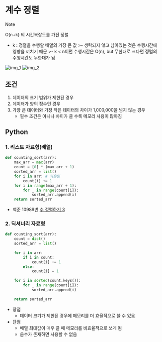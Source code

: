 # 계수 정렬
>[!NOTE]
>O(n+k) 의 시간복잡도를 가진 정렬
> - k : 정렬을 수행할 배열의 가장 큰 값
	>- 생략되지 않고 남아있는 것은 수행시간에 영향을 끼치기 때문
	>- k < n이면 수행시간은 O(n), but 무한대로 크다면 정렬의 수행시간도 무한대가 됨

![img_1](https://blog.kakaocdn.net/dn/c4EqE0/btrAgosZxFA/mIpj3vVr10IxZdcHjzE1eK/img.gif)
![img_2](https://blog.kakaocdn.net/dn/bpfD1o/btrAj4f19DO/5UoKbXM9ojZ3QHqsszKHK1/img.gif)
## 조건
1. 데이터의 크기 범위가 제한된 경우
2. 데이터가 양의 정수인 경우
3. 가장 큰 데이터와 가장 작은 데이터의 차이가 1,000,000을 넘지 않는 경우
	- 필수 조건은 아니나 차이가 클 수록 메모리 사용이 많아짐
## Python
### 1. 리스트 자료형(배열)
```python
def counting_sort(arr):
	max_arr = max(arr)
	count = [0] * (max_arr + 1)
	sorted_arr = list()
	for i in arr: # 카운팅
		count[i] += 1
	for i in range(max_arr + 1): 
		for _ in range(count[i]): 
			sorted_arr.append(i) 
	return sorted_arr
```
- 백준 10989번 [수 정렬하기 3](https://www.acmicpc.net/problem/10989)
### 2. 딕셔너리 자료형
```python
def counting_sort(arr):
	count = dict() 
	sorted_arr = list() 
	
	for i in arr: 
		if i in count: 
			count[i] += 1 
		else: 
			count[i] = 1 
			
	for i in sorted(count.keys()): 
		for _ in range(count[i]): 
			sorted_arr.append(i) 
			
	return sorted_arr
```
- 장점
	- 데이터 크기가 제한된 경우에 메모리를 더 효율적으로 쓸 수 있음
- 단점
	- 배열 최대값이 매우 클 때 메모리를 비효율적으로 쓰게 됨
	- 음수가 존재하면 사용할 수 없음